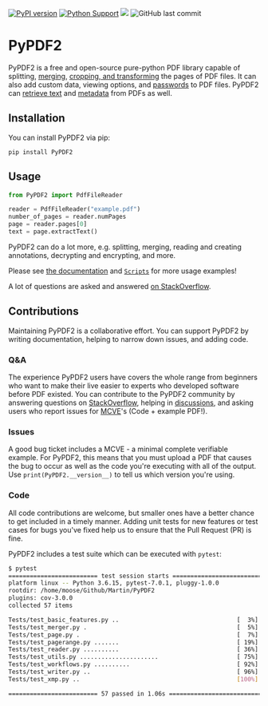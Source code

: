 [![PyPI version](https://badge.fury.io/py/PyPDF2.svg)](https://badge.fury.io/py/PyPDF2)
[![Python Support](https://img.shields.io/pypi/pyversions/PyPDF2.svg)](https://pypi.org/project/PyPDF2/)
[![](https://img.shields.io/badge/-documentation-green)](https://pypdf2.readthedocs.io/en/latest/)
![GitHub last commit](https://img.shields.io/github/last-commit/py-pdf/PyPDF2)

# PyPDF2

PyPDF2 is a free and open-source pure-python PDF library capable of splitting,
[merging](https://pypdf2.readthedocs.io/en/latest/user/merging-pdfs.html),
[cropping, and transforming](https://pypdf2.readthedocs.io/en/latest/user/cropping-and-transforming.html)
the pages of PDF files. It can also add
custom data, viewing options, and
[passwords](https://pypdf2.readthedocs.io/en/latest/user/encryption-decryption.html)
to PDF files. PyPDF2 can
[retrieve text](https://pypdf2.readthedocs.io/en/latest/user/extract-text.html)
and
[metadata](https://pypdf2.readthedocs.io/en/latest/user/metadata.html)
from PDFs as well.


## Installation

You can install PyPDF2 via pip:

```
pip install PyPDF2
```

## Usage

```python
from PyPDF2 import PdfFileReader

reader = PdfFileReader("example.pdf")
number_of_pages = reader.numPages
page = reader.pages[0]
text = page.extractText()
```

PyPDF2 can do a lot more, e.g. splitting, merging, reading and creating
annotations, decrypting and encrypting, and more.

Please see [the documentation](https://pypdf2.readthedocs.io/en/latest/)
and [`Scripts`](https://github.com/py-pdf/PyPDF2/tree/master/Scripts) for
more usage examples!

A lot of questions are asked and answered
[on StackOverflow](https://stackoverflow.com/questions/tagged/pypdf2).

## Contributions

Maintaining PyPDF2 is a collaborative effort. You can support PyPDF2 by writing
documentation, helping to narrow down issues, and adding code.

### Q&A

The experience PyPDF2 users have covers the whole range from beginners who
want to make their live easier to experts who developed software before PDF
existed. You can contribute to the PyPDF2 community by answering questions
on [StackOverflow](https://stackoverflow.com/questions/tagged/pypdf2),
helping in [discussions](https://github.com/py-pdf/PyPDF2/discussions),
and asking users who report issues for [MCVE](https://stackoverflow.com/help/minimal-reproducible-example)'s (Code + example PDF!).


### Issues

A good bug ticket includes a MCVE - a minimal complete verifiable example.
For PyPDF2, this means that you must upload a PDF that causes the bug to occur
as well as the code you're executing with all of the output. Use
`print(PyPDF2.__version__)` to tell us which version you're using.

### Code

All code contributions are welcome, but smaller ones have a better chance to
get included in a timely manner. Adding unit tests for new features or test
cases for bugs you've fixed help us to ensure that the Pull Request (PR) is fine.

PyPDF2 includes a test suite which can be executed with `pytest`:

```bash
$ pytest
========================= test session starts =========================
platform linux -- Python 3.6.15, pytest-7.0.1, pluggy-1.0.0
rootdir: /home/moose/Github/Martin/PyPDF2
plugins: cov-3.0.0
collected 57 items

Tests/test_basic_features.py ..                                 [  3%]
Tests/test_merger.py .                                          [  5%]
Tests/test_page.py .                                            [  7%]
Tests/test_pagerange.py .......                                 [ 19%]
Tests/test_reader.py ..........                                 [ 36%]
Tests/test_utils.py ......................                      [ 75%]
Tests/test_workflows.py ..........                              [ 92%]
Tests/test_writer.py ..                                         [ 96%]
Tests/test_xmp.py ..                                            [100%]

========================= 57 passed in 1.06s ==========================
```
